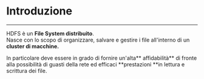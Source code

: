 # Introduzione

---

HDFS è un **File System distribuito**.  
Nasce con lo scopo di organizzare, salvare e gestire i file all'interno di un **cluster di macchine.**

In particolare deve essere in grado di fornire un'alta** affidabilità** di fronte alla possibilità di guasti della rete ed efficaci **prestazioni **in lettura e scrittura dei file.

